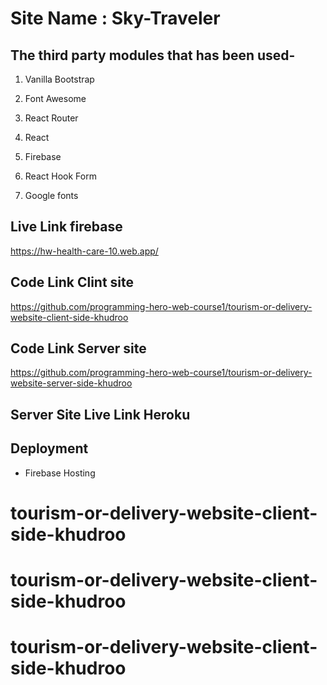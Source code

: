# Site Name : Sky-Traveler

## The third party modules that has been used-

1. Vanilla Bootstrap

2. Font Awesome

3. React Router

4. React

5. Firebase

6. React Hook Form

7. Google fonts

## Live Link firebase

https://hw-health-care-10.web.app/

## Code Link Clint site

https://github.com/programming-hero-web-course1/tourism-or-delivery-website-client-side-khudroo


## Code Link Server site

https://github.com/programming-hero-web-course1/tourism-or-delivery-website-server-side-khudroo


## Server Site Live Link Heroku

## Deployment

- Firebase Hosting
# tourism-or-delivery-website-client-side-khudroo
# tourism-or-delivery-website-client-side-khudroo
# tourism-or-delivery-website-client-side-khudroo
